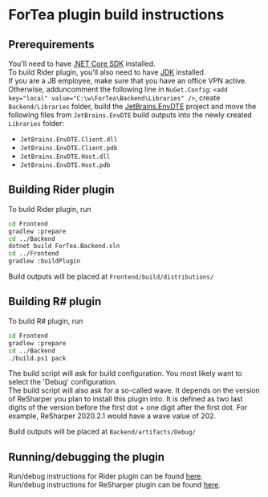 ﻿ForTea plugin build instructions
====
Prerequirements
----
You'll need to have [.NET Core SDK](https://dotnet.microsoft.com/download) installed.  
To build Rider plugin, you'll also need to have [JDK](https://www.oracle.com/technetwork/java/javase/downloads/index.html) installed.  
If you are a JB employee, make sure that you have an office VPN active.
Otherwise, adduncomment the following line in `NuGet.Config`: `<add key="local" value="C:\w\ForTea\Backend\Libraries" />`,
create `Backend/Libraries` folder, build the [JetBrains.EnvDTE](https://github.com/jetbrains/jetbrains.envdte) project
and move the following files from `JetBrains.EnvDTE` build outputs into the newly created `Libraries` folder:
- `JetBrains.EnvDTE.Client.dll`
- `JetBrains.EnvDTE.Client.pdb`
- `JetBrains.EnvDTE.Host.dll`
- `JetBrains.EnvDTE.Host.pdb`

Building Rider plugin
----
To build Rider plugin, run
```bash
cd Frontend
gradlew :prepare
cd ../Backend
dotnet build ForTea.Backend.sln
cd ../Frontend
gradlew :buildPlugin
```
Build outputs will be placed at `Frontend/build/distributions/`

Building R# plugin
----
To build R# plugin, run
```bash
cd Frontend
gradlew :prepare
cd ../Backend
./build.ps1 pack
```
The build script will ask for build configuration.
You most likely want to select the 'Debug' configuration.  
The build script will also ask for a so-called wave.
It depends on the version of ReSharper you plan to install this plugin into.
It is defined as two last digits of the version before the first dot + one digit after the first dot.
For example, ReSharper 2020.2.1 would have a wave value of 202.  

Build outputs will be placed at `Backend/artifacts/Debug/`

Running/debugging the plugin
----
Run/debug instructions for Rider plugin can be found [here](RUN_RIDER.md).  
Run/debug instructions for ReSharper plugin can be found [here](RUN_RESHARPER.md).

